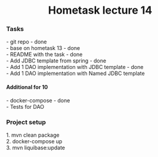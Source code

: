 <h1 align="center">Hometask lecture 14</h1>
<h3>Tasks</h3>
<p> 
- git repo - done<br>
- base on hometask 13 - done<br>
- README with the task - done<br>
- Add JDBC template from spring - done<br>
- Add 1 DAO implementation with JDBC template - done<br>
- Add 1 DAO implementation with Named JDBC template<br>
</p>

<h4>Additional for 10</h4>

<p>
- docker-compose - done<br>
- Tests for DAO<br>
</p>

<h3>Project setup</h3>

<p>
1. mvn clean package<br>
2. docker-compose up<br>
3. mvn liquibase:update
</p>
